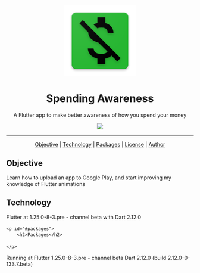 <div align="center">
    <img src="android/app/src/main/res/mipmap-xxxhdpi/ic_launcher.png"/>
</div>


<h1 align="center">Spending Awareness</h1>
<p align="center">A Flutter app to make better awareness of how you spend your money</p>

<div align="center">
    <img src="https://img.shields.io/badge/progress-complete-green"/>
</div>

<hr/>
    <p align="center">
        <a href="#objective">Objective</a> | 
        <a href="#technology">Technology</a> | 
        <a href="#packages">Packages</a> | 
        <a href="#license">License</a> | 
        <a href="#author">Author</a>
   </p>

   <p id="#objective">
        <h2>Objective</h2>
        <p>Learn how to upload an app to Google Play, and start improving my knowledge of Flutter animations</p>
   </p>

   <p id="#technology">
        <h2>Technology</h2>
        <p>Flutter at 1.25.0-8-3.pre - channel beta with Dart 2.12.0</p>
   </p>

    <p id="#packages">
        <h2>Packages</h2>

    </p>

Running at Flutter 1.25.0-8-3.pre - channel beta
Dart 2.12.0 (build 2.12.0-0-133.7.beta)
